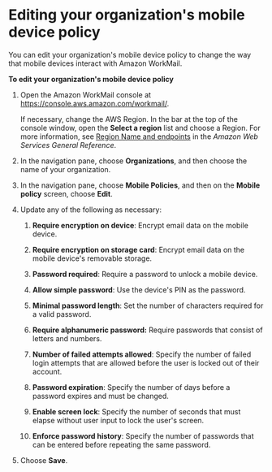 # Editing your organization's mobile device policy<a name="edit_mobile_policy"></a>

You can edit your organization's mobile device policy to change the way that mobile devices interact with Amazon WorkMail\.

**To edit your organization's mobile device policy**

1. Open the Amazon WorkMail console at [https://console\.aws\.amazon\.com/workmail/](https://console.aws.amazon.com/workmail/)\.

   If necessary, change the AWS Region\. In the bar at the top of the console window, open the **Select a region** list and choose a Region\. For more information, see [Region Name and endpoints](http://docs.aws.amazon.com/general/latest/gr/index.html?rande.html) in the *Amazon Web Services General Reference*\.

1. In the navigation pane, choose **Organizations**, and then choose the name of your organization\.

1. In the navigation pane, choose **Mobile Policies**, and then on the **Mobile policy** screen, choose **Edit**\.

1. Update any of the following as necessary:

   1. **Require encryption on device**: Encrypt email data on the mobile device\.

   1. **Require encryption on storage card**: Encrypt email data on the mobile device's removable storage\.

   1. **Password required**: Require a password to unlock a mobile device\.

   1. **Allow simple password**: Use the device's PIN as the password\.

   1. **Minimal password length**: Set the number of characters required for a valid password\.

   1. **Require alphanumeric password:** Require passwords that consist of letters and numbers\.

   1. **Number of failed attempts allowed**: Specify the number of failed login attempts that are allowed before the user is locked out of their account\.

   1. **Password expiration**: Specify the number of days before a password expires and must be changed\.

   1. **Enable screen lock**: Specify the number of seconds that must elapse without user input to lock the user's screen\.

   1. **Enforce password history**: Specify the number of passwords that can be entered before repeating the same password\.

1. Choose **Save**\.
